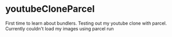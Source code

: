 # youtubeCloneParcel
First time to learn about bundlers. Testing out my youtube clone with parcel. Currently couldn't load my images using parcel run
